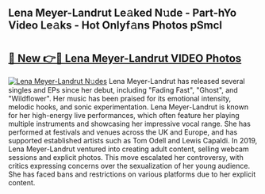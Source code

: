 ## Lena Meyer-Landrut Le𝚊ked N𝚞de - Part-hYo Video Le𝚊ks - Hot Onlyf𝚊ns Photos pSmcl

# <h2><a href="http://ab8220.deff.icu/?id=Lena+Meyer-Landrut">🔗 New 👉🔴 Lena Meyer-Landrut VIDEO Photos</a></h2>

[![Lena Meyer-Landrut N𝚞des](https://i.imgur.com/rIISA9y.gif)](http://ab8220.deff.icu/?id=Lena+Meyer-Landrut)
Lena Meyer-Landrut has released several singles and EPs since her debut, including "Fading Fast", "Ghost", and "Wildflower". Her music has been praised for its emotional intensity, melodic hooks, and sonic experimentation. Lena Meyer-Landrut is known for her high-energy live performances, which often feature her playing multiple instruments and showcasing her impressive vocal range. She has performed at festivals and venues across the UK and Europe, and has supported established artists such as Tom Odell and Lewis Capaldi. In 2019, Lena Meyer-Landrut ventured into creating adult content, selling webcam sessions and explicit photos. This move escalated her controversy, with critics expressing concerns over the sexualization of her young audience. She has faced bans and restrictions on various platforms due to her explicit content.
